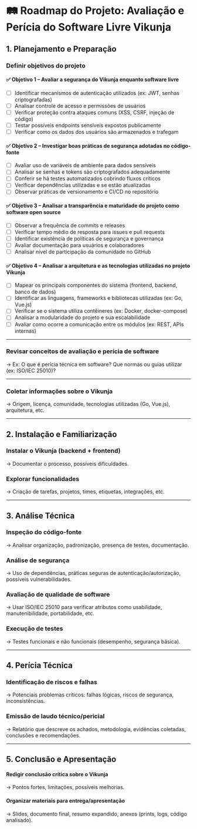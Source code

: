 # 🛤️ Roadmap do Projeto: Avaliação e Perícia do Software Livre Vikunja

## 1. Planejamento e Preparação

### **Definir objetivos do projeto**  
  


#### ✅ Objetivo 1 – Avaliar a segurança do Vikunja enquanto software livre
- [ ] Identificar mecanismos de autenticação utilizados (ex: JWT, senhas criptografadas)  
- [ ] Analisar controle de acesso e permissões de usuários  
- [ ] Verificar proteção contra ataques comuns (XSS, CSRF, injeção de código)  
- [ ] Testar possíveis endpoints sensíveis expostos publicamente  
- [ ] Verificar como os dados dos usuários são armazenados e trafegam  

#### ✅ Objetivo 2 – Investigar boas práticas de segurança adotadas no código-fonte
- [ ] Avaliar uso de variáveis de ambiente para dados sensíveis  
- [ ] Analisar se senhas e tokens são criptografados adequadamente  
- [ ] Conferir se há testes automatizados cobrindo fluxos críticos  
- [ ] Verificar dependências utilizadas e se estão atualizadas  
- [ ] Observar práticas de versionamento e CI/CD no repositório  

#### ✅ Objetivo 3 – Analisar a transparência e maturidade do projeto como software open source
- [ ] Observar a frequência de commits e releases  
- [ ] Verificar tempo médio de resposta para issues e pull requests  
- [ ] Identificar existência de políticas de segurança e governança  
- [ ] Avaliar documentação para usuários e colaboradores  
- [ ] Analisar nível de participação da comunidade no GitHub  

#### ✅ Objetivo 4 – Analisar a arquitetura e as tecnologias utilizadas no projeto Vikunja
- [ ] Mapear os principais componentes do sistema (frontend, backend, banco de dados)  
- [ ] Identificar as linguagens, frameworks e bibliotecas utilizadas (ex: Go, Vue.js)  
- [ ] Verificar se o sistema utiliza contêineres (ex: Docker, docker-compose)  
- [ ] Analisar a modularidade do projeto e sua escalabilidade  
- [ ] Avaliar como ocorre a comunicação entre os módulos (ex: REST, APIs internas)  

---

### **Revisar conceitos de avaliação e perícia de software**  
  → Ex: O que é perícia técnica em software? Que normas ou guias utilizar (ex: ISO/IEC 25010)?

---

### **Coletar informações sobre o Vikunja**  
  → Origem, licença, comunidade, tecnologias utilizadas (Go, Vue.js), arquitetura, etc.

---

## 2. Instalação e Familiarização

### **Instalar o Vikunja (backend + frontend)**  
  → Documentar o processo, possíveis dificuldades.

### **Explorar funcionalidades**  
  → Criação de tarefas, projetos, times, etiquetas, integrações, etc.

---

## 3. Análise Técnica

### **Inspeção do código-fonte**  
  → Analisar organização, padronização, presença de testes, documentação.

### **Análise de segurança**  
  → Uso de dependências, práticas seguras de autenticação/autorização, possíveis vulnerabilidades.

### **Avaliação de qualidade de software**  
  → Usar ISO/IEC 25010 para verificar atributos como usabilidade, manutenibilidade, portabilidade, etc.

### **Execução de testes**  
  → Testes funcionais e não funcionais (desempenho, segurança básica).

---

## 4. Perícia Técnica

### **Identificação de riscos e falhas**  
  → Potenciais problemas críticos: falhas lógicas, riscos de segurança, inconsistências.

### **Emissão de laudo técnico/pericial**  
  → Relatório que descreve os achados, metodologia, evidências coletadas, conclusões e recomendações.

---

## 5. Conclusão e Apresentação

#### **Redigir conclusão crítica sobre o Vikunja**  
  → Pontos fortes, limitações, possíveis melhorias.

#### **Organizar materiais para entrega/apresentação**  
  → Slides, documento final, resumo expandido, anexos (prints, logs, código analisado).
